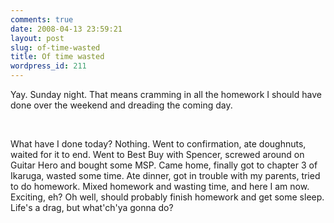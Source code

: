 ```yaml
---
comments: true
date: 2008-04-13 23:59:21
layout: post
slug: of-time-wasted
title: Of time wasted
wordpress_id: 211
---
```


Yay. Sunday night. That means cramming in all the homework I should have done over the weekend and dreading the coming day.




 




What have I done today? Nothing. Went to confirmation, ate doughnuts, waited for it to end. Went to Best Buy with Spencer, screwed around on Guitar Hero and bought some MSP. Came home, finally got to chapter 3 of Ikaruga, wasted some time. Ate dinner, got in trouble with my parents, tried to do homework. Mixed homework and wasting time, and here I am now. Exciting, eh? Oh well, should probably finish homework and get some sleep. Life's a drag, but what'ch'ya gonna do?
